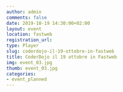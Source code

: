 ```yaml
---
author: admin
comments: false
date: 2019-10-19 14:30:00+02:00
layout: event
location: fastweb
registration_url:
type: Player
slug: coderdojo-il-19-ottobre-in-fastweb
title: CoderDojo il 19 ottobre in Fastweb
img: event_03.jpg
thumb: event_03.jpg
categories:
- event_planned
---
```

